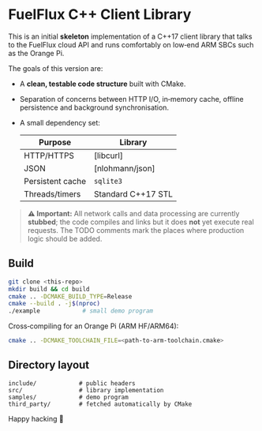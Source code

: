# FuelFlux C++ Client Library

This is an initial **skeleton** implementation of a C++17 client library that talks
to the FuelFlux cloud API and runs comfortably on low‑end ARM SBCs such as the
Orange Pi.

The goals of this version are:

* A **clean, testable code structure** built with CMake.
* Separation of concerns between HTTP I/O, in‑memory cache, offline
  persistence and background synchronisation.
* A small dependency set:

  | Purpose           | Library              |
  |-------------------|----------------------|
  | HTTP/HTTPS        | [libcurl]            |
  | JSON              | [nlohmann/json]      |
  | Persistent cache  | `sqlite3`            |
  | Threads/timers    | Standard C++17 STL   |

> **⚠ Important:**  All network calls and data processing are currently **stubbed**;
> the code compiles and links but it does **not** yet execute real requests.
> The TODO comments mark the places where production logic should be added.

## Build

```bash
git clone <this‑repo>
mkdir build && cd build
cmake .. -DCMAKE_BUILD_TYPE=Release
cmake --build . -j$(nproc)
./example            # small demo program
```

Cross‑compiling for an Orange Pi (ARM HF/ARM64):

```bash
cmake .. -DCMAKE_TOOLCHAIN_FILE=<path-to-arm-toolchain.cmake>
```

## Directory layout

```
include/            # public headers
src/                # library implementation
samples/            # demo program
third_party/        # fetched automatically by CMake
```

Happy hacking 🚀
